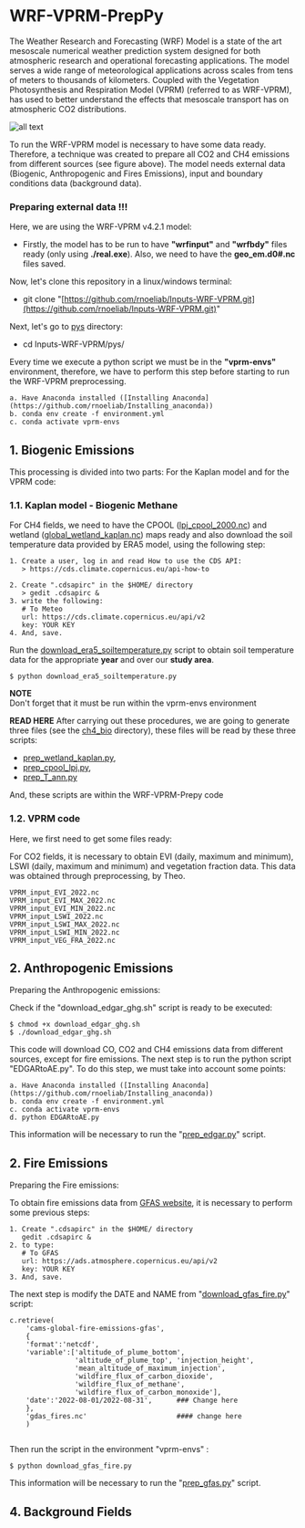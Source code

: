 # WRF-VPRM-PrepPy

The Weather Research and Forecasting (WRF) Model is a state of the art mesoscale numerical weather prediction system designed for both atmospheric research and operational forecasting applications. The model serves a wide range of meteorological applications across scales from tens of meters to thousands of kilometers. Coupled with the Vegetation Photosynthesis and Respiration Model (VPRM) (referred to as WRF-VPRM), has used to better understand the effects that mesoscale transport has on atmospheric CO2 distributions.

![all text](https://github.com/rnoeliab/Inputs-WRF-VPRM/blob/main/flowchart_vprm.png)

To run the WRF-VPRM model is necessary to have some data ready.  Therefore, a technique was created to prepare all CO2 and CH4 emissions from different sources (see figure above). The model needs external data (Biogenic, Anthropogenic and Fires Emissions), input and boundary conditions data (background data). 


### Preparing external data !!!

Here, we are using the WRF-VPRM v4.2.1 model:

- Firstly, the model has to be run to have **"wrfinput"** and **"wrfbdy"** files ready (only using **./real.exe**). Also, we need to have the **geo_em.d0#.nc** files saved.

Now, let's clone this repository in a linux/windows terminal:
- git clone "[https://github.com/rnoeliab/Inputs-WRF-VPRM.git](https://github.com/rnoeliab/Inputs-WRF-VPRM.git)"

Next, let's go to [pys](https://github.com/rnoeliab/Inputs-WRF-VPRM/tree/main/pys) directory:
- cd  Inputs-WRF-VPRM/pys/ 

Every time we execute a python script we must be in the **"vprm-envs"** environment, therefore, we have to perform this step before starting to run the WRF-VPRM preprocessing.

```
a. Have Anaconda installed ([Installing Anaconda](https://github.com/rnoeliab/Installing_anaconda))
b. conda env create -f environment.yml
c. conda activate vprm-envs 
```

## 1. Biogenic Emissions

This processing is divided into two parts: For the Kaplan model and for the VPRM code:

### 1.1. Kaplan model - Biogenic Methane

For CH4 fields, we need to have the CPOOL ([lpj_cpool_2000.nc](https://github.com/rnoeliab/Inputs-WRF-VPRM/blob/main/input/bio_ghg/ch4_bio/lpj_cpool_2000.nc)) and wetland ([global_wetland_kaplan.nc](https://github.com/rnoeliab/Inputs-WRF-VPRM/blob/main/input/bio_ghg/ch4_bio/global_wetland_kaplan.nc)) maps ready and also download the soil temperature data provided by ERA5 model, using the following step:

```
1. Create a user, log in and read How to use the CDS API:
   > https://cds.climate.copernicus.eu/api-how-to

2. Create ".cdsapirc" in the $HOME/ directory 
   > gedit .cdsapirc &
3. write the following:
   # To Meteo
   url: https://cds.climate.copernicus.eu/api/v2
   key: YOUR KEY
4. And, save.
```

Run the [download_era5_soiltemperature.py](https://github.com/rnoeliab/Inputs-WRF-VPRM/blob/main/pys/download_era5_soiltemperature.py) script to obtain soil temperature data for the appropriate **year** and over our **study area**.

```
$ python download_era5_soiltemperature.py
```

**NOTE**  
Don't forget that it must be run within the vprm-envs environment

**READ HERE**
After carrying out these procedures, we are going to generate three files (see the [ch4_bio](https://github.com/rnoeliab/Inputs-WRF-VPRM/tree/main/input/bio_ghg/ch4_bio) directory), these files will be read by these three scripts:

- [prep_wetland_kaplan.py](https://github.com/rnoeliab/Inputs-WRF-VPRM/blob/main/pys/prep_wetland_kaplan.py), 
- [prep_cpool_lpj.py](https://github.com/rnoeliab/Inputs-WRF-VPRM/blob/main/pys/prep_cpool_lpj.py),
- [prep_T_ann.py](https://github.com/rnoeliab/Inputs-WRF-VPRM/blob/main/pys/prep_T_ann.py)

And, these scripts are within the WRF-VPRM-Prepy code

### 1.2. VPRM code

Here, we first need to get some files ready:

For CO2 fields, it is necessary to obtain EVI (daily, maximum and minimum), LSWI (daily, maximum and minimum) and vegetation fraction data. This data was obtained through preprocessing, by Theo.

```
VPRM_input_EVI_2022.nc
VPRM_input_EVI_MAX_2022.nc
VPRM_input_EVI_MIN_2022.nc
VPRM_input_LSWI_2022.nc
VPRM_input_LSWI_MAX_2022.nc
VPRM_input_LSWI_MIN_2022.nc
VPRM_input_VEG_FRA_2022.nc
```

## 2. Anthropogenic Emissions
Preparing the Anthropogenic emissions: 

Check if the "download_edgar_ghg.sh" script is ready to be executed:
```
$ chmod +x download_edgar_ghg.sh
$ ./download_edgar_ghg.sh
```
This code will download CO, CO2 and CH4 emissions data from different sources, except for fire emissions. The next step is to run the python script "EDGARtoAE.py". To do this step, we must take into account some points:

```
a. Have Anaconda installed ([Installing Anaconda](https://github.com/rnoeliab/Installing_anaconda))
b. conda env create -f environment.yml
c. conda activate vprm-envs 
d. python EDGARtoAE.py
```

This information will be necessary to run the "[prep_edgar.py](https://github.com/rnoeliab/Inputs-WRF-VPRM/blob/main/pys/prep_edgar.py)" script.

## 2. Fire Emissions
Preparing the Fire emissions: 

To obtain fire emissions data from [GFAS website](https://ads.atmosphere.copernicus.eu/cdsapp#!/dataset/cams-global-fire-emissions-gfas?tab=form), it is necessary to perform some previous steps:

```
1. Create ".cdsapirc" in the $HOME/ directory 
   gedit .cdsapirc &
2. to type:
   # To GFAS
   url: https://ads.atmosphere.copernicus.eu/api/v2
   key: YOUR KEY
3. And, save.
```

The next step is modify the DATE and NAME from "[download_gfas_fire.py](https://github.com/rnoeliab/Inputs-WRF-VPRM/blob/main/pys/download_gfas_fire.py)" script:
```
c.retrieve(
    'cams-global-fire-emissions-gfas',
    {
    'format':'netcdf',
    'variable':['altitude_of_plume_bottom', 
                'altitude_of_plume_top', 'injection_height', 
                'mean_altitude_of_maximum_injection', 
                'wildfire_flux_of_carbon_dioxide', 
                'wildfire_flux_of_methane',
                'wildfire_flux_of_carbon_monoxide'],
    'date':'2022-08-01/2022-08-31',      ### Change here
    },
    'gdas_fires.nc'                      #### change here 
    )
    
```
Then run the script in the environment "vprm-envs" :

```
$ python download_gfas_fire.py
```
This information will be necessary to run the "[prep_gfas.py](https://github.com/rnoeliab/Inputs-WRF-VPRM/blob/main/pys/prep_gfas.py)" script.


## 4. Background Fields
